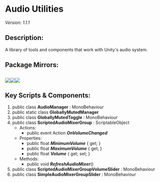 # Audio Utilities
*Version: 1.1.1*
## Description: 
A library of tools and components that work with Unity's audio system.
## Package Mirrors: 
[<img src='https://img.itch.zone/aW1nLzEzNzQ2ODk4LnBuZw==/original/Rv4m96.png'>](https://iron-mountain.itch.io/audio-utilities)[<img src='https://img.itch.zone/aW1nLzEzNzQ2ODg3LnBuZw==/original/npRUfq.png'>](https://github.com/Iron-Mountain-Software/audio-utilities.git)[<img src='https://img.itch.zone/aW1nLzEzNzQ2ODkyLnBuZw==/original/Fq0ORM.png'>](https://www.npmjs.com/package/com.iron-mountain.audio-utilities)
---
## Key Scripts & Components: 
1. public class **AudioManager** : MonoBehaviour
1. public static class **GloballyMutedManager**
1. public class **GloballyMutedToggle** : MonoBehaviour
1. public class **ScriptedAudioMixerGroup** : ScriptableObject
   * Actions: 
      * public event Action ***OnVolumeChanged*** 
   * Properties: 
      * public float ***MinimumVolume***  { get; }
      * public float ***MaximumVolume***  { get; }
      * public float ***Volume***  { get; set; }
   * Methods: 
      * public void ***RefreshAudioMixer***()
1. public class **ScriptedAudioMixerGroupVolumeSlider** : MonoBehaviour
1. public class **SimpleAudioMixerGroupSlider** : MonoBehaviour
